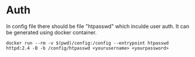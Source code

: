 # Auth

In config file there should be file "htpasswd" which inculde user auth. It can be generated using docker container.

`docker run --rm -v $(pwd)/config:/config --entrypoint htpasswd httpd:2.4 -B -b /config/htpasswd <yourusername> <yourpassword>`
